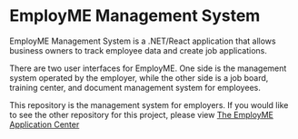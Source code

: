 # EmployME Management System

EmployME Management System is a .NET/React application that allows business owners to track employee data and create job applications.

There are two user interfaces for EmployME. One side is the management system operated by the employer, while the other side is a job board, training center, and document management system for employees. 

This repository is the management system for employers. If you would like to see the other repository for this project, please view [The EmployME Application Center](https://github.com/drg49/EmployME-Application-Center)
